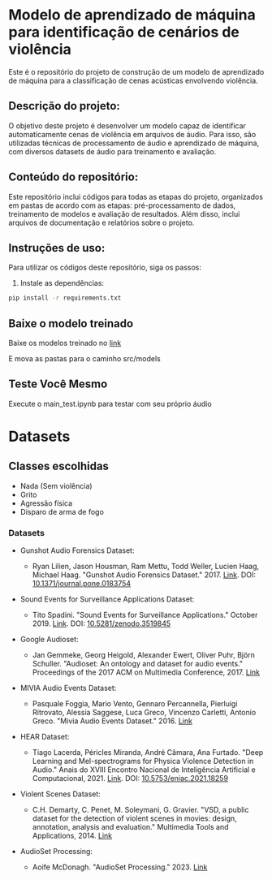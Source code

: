 # Modelo de aprendizado de máquina para identificação de cenários de violência

Este é o repositório do projeto de construção de um modelo de aprendizado de máquina para a classificação de cenas acústicas envolvendo violência.

## Descrição do projeto:
O objetivo deste projeto é desenvolver um modelo capaz de identificar automaticamente cenas de violência em arquivos de áudio. Para isso, são utilizadas técnicas de processamento de áudio e aprendizado de máquina, com diversos datasets de áudio para treinamento e avaliação.

## Conteúdo do repositório:
Este repositório inclui códigos para todas as etapas do projeto, organizados em pastas de acordo com as etapas: pré-processamento de dados, treinamento de modelos e avaliação de resultados. Além disso, inclui arquivos de documentação e relatórios sobre o projeto.

## Instruções de uso:
Para utilizar os códigos deste repositório, siga os passos:

1. Instale as dependências:
```bash
pip install -r requirements.txt
```

## Baixe o modelo treinado
Baixe os modelos treinado no [link](https://ufbabr-my.sharepoint.com/:f:/g/personal/caleo_santos_ufba_br/EvJ5QjhGei9Mq6_c95N6mzsBOkPOWoigbCx0XUu-egpstA?e=7LsHs2)

E mova as pastas para o caminho src/models

## Teste Você Mesmo
Execute o main_test.ipynb para testar com seu próprio áudio


# Datasets

## Classes escolhidas
   * Nada (Sem violência)
   * Grito
   * Agressão física
   * Disparo de arma de fogo
   

### Datasets

- Gunshot Audio Forensics Dataset:
  - Ryan Lilien, Jason Housman, Ram Mettu, Todd Weller, Lucien Haag, Michael Haag. "Gunshot Audio Forensics Dataset." 2017. [Link](http://cadreforensics.com/audio/). DOI: [10.1371/journal.pone.0183754](https://doi.org/10.1371/journal.pone.0183754)

- Sound Events for Surveillance Applications Dataset:
  - Tito Spadini. "Sound Events for Surveillance Applications." October 2019. [Link](https://doi.org/10.5281/zenodo.3519845). DOI: [10.5281/zenodo.3519845](https://doi.org/10.5281/zenodo.3519845)

- Google Audioset:
  - Jan Gemmeke, Georg Heigold, Alexander Ewert, Oliver Puhr, Björn Schuller. "Audioset: An ontology and dataset for audio events." Proceedings of the 2017 ACM on Multimedia Conference, 2017. [Link](https://research.google.com/audioset/)

- MIVIA Audio Events Dataset:
  - Pasquale Foggia, Mario Vento, Gennaro Percannella, Pierluigi Ritrovato, Alessia Saggese, Luca Greco, Vincenzo Carletti, Antonio Greco. "Mivia Audio Events Dataset." 2016. [Link](https://mivia.unisa.it/datasets/audio-analysis/mivia-audio-events/)

- HEAR Dataset:
  - Tiago Lacerda, Péricles Miranda, André Câmara, Ana Furtado. "Deep Learning and Mel-spectrograms for Physica Violence Detection in Audio." Anais do XVIII Encontro Nacional de Inteligência Artificial e Computacional, 2021. [Link](https://sol.sbc.org.br/index.php/eniac/article/view/18259). DOI: [10.5753/eniac.2021.18259](https://doi.org/10.5753/eniac.2021.18259)

- Violent Scenes Dataset:
  - C.H. Demarty, C. Penet, M. Soleymani, G. Gravier. "VSD, a public dataset for the detection of violent scenes in movies: design, annotation, analysis and evaluation." Multimedia Tools and Applications, 2014. [Link](https://www.interdigital.com/data_sets/violent-scenes-dataset)

- AudioSet Processing:
  - Aoife McDonagh. "AudioSet Processing." 2023. [Link](https://github.com/aoifemcdonagh/audioset-processing)


